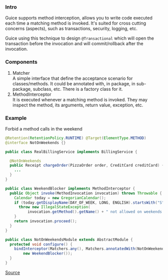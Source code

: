 ### Intro
Guice supports method interception, allows you to write code executed each time a matching method is invoked. 
It's suited for cross cutting concerns (aspects), such as transactions, security, logging, etc.

Guice using this technique to design `@Transactional` which will open the transaction before the invocation and will commit/rollback after the invocation.

### Components
1. Matcher  
   A simple interface that define the acceptance scenario for classes/methods.
   It could be annotated with, in package, in sub-package, subclass, etc. There is a factory class for it.
2. MethodInterceptor  
   It is executed whenever a matching method is invoked. They may inspect the method, its arguments, return value, exception, etc.

### Example
Forbid a method calls in the weekend

```java
@Retention(RetentionPolicy.RUNTIME) @Target(ElementType.METHOD)
@interface NotOnWeekends {}
```

```java
public class RealBillingService implements BillingService {

  @NotOnWeekends
  public Receipt chargeOrder(PizzaOrder order, CreditCard creditCard) {
    ...
  }
}
```

```java
public class WeekendBlocker implements MethodInterceptor {
  public Object invoke(MethodInvocation invocation) throws Throwable {
    Calendar today = new GregorianCalendar();
    if (today.getDisplayName(DAY_OF_WEEK, LONG, ENGLISH).startsWith("S")) {
      throw new IllegalStateException(
          invocation.getMethod().getName() + " not allowed on weekends!");
    }
    return invocation.proceed();
  }
}
```

```java
public class NotOnWeekendsModule extends AbstractModule {
  protected void configure() {
    bindInterceptor(Matchers.any(), Matchers.annotatedWith(NotOnWeekends.class),
        new WeekendBlocker());
  }
}
```

[Source](https://github.com/google/guice/wiki/AOP)